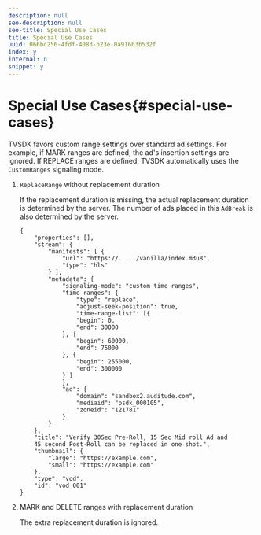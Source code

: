 ```yaml
---
description: null
seo-description: null
seo-title: Special Use Cases
title: Special Use Cases
uuid: 066bc256-4fdf-4083-b23e-0a916b3b532f
index: y
internal: n
snippet: y
---
```


# Special Use Cases{#special-use-cases}

TVSDK favors custom range settings over standard ad settings. For example, if MARK ranges are defined, the ad's insertion settings are ignored. If REPLACE ranges are defined, TVSDK automatically uses the `CustomRanges` signaling mode. 

1. `ReplaceRange` without replacement duration

   If the replacement duration is missing, the actual replacement duration is determined by the server. The number of ads placed in this `AdBreak` is also determined by the server. 

   ```
   {
       "properties": [],
       "stream": {
           "manifests": [ {
               "url": "https://. . ./vanilla/index.m3u8",
               "type": "hls"
           } ],
           "metadata": {
               "signaling-mode": "custom time ranges",
               "time-ranges": {
                   "type": "replace",
                   "adjust-seek-position": true,
                   "time-range-list": [{
                   "begin": 0,
                   "end": 30000
               }, {
                   "begin": 60000,
                   "end": 75000
               }, {
                   "begin": 255000,
                   "end": 300000
               } ]
               },
               "ad": {             
                   "domain": "sandbox2.auditude.com",
                   "mediaid": "psdk_000105",
                   "zoneid": "121781"
               }     
           }
       },
       "title": "Verify 30Sec Pre-Roll, 15 Sec Mid roll Ad and 
       45 second Post-Roll can be replaced in one shot.",
       "thumbnail": {
           "large": "https://example.com",
           "small": "https://example.com"
       },
       "type": "vod",
       "id": "vod_001"
   }
   
   ```

1. MARK and DELETE ranges with replacement duration

   The extra replacement duration is ignored.

